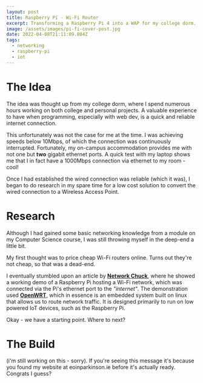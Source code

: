 ```yaml
---
layout: post
title: Raspberry Pi - Wi-Fi Router
excerpt: Transforming a Raspberry Pi 4 into a WAP for my college dorm.
image: /assets/images/pi-fi-cover-post.jpg
date: 2022-04-08T21:11:09.804Z
tags:
  - networking
  - raspberry-pi
  - iot
---
```

# The Idea

The idea was thought up from my college dorm, where I spend numerous hours working on both college and personal projects. A valuable experience to have when programming, especially with web dev, is a quick and reliable internet connection.

This unfortunately was not the case for me at the time. I was achieving speeds below 10Mbps, of which the connection was continuously interrupted. Fortunately, my on-campus accommodation provides me with not one but **two** gigabit ethernet ports. A quick test with my laptop shows me that I in fact have a 1000Mbps connection via ethernet to my room - cool!

Once I had established the wired connection was reliable (which it was), I began to do research in my spare time for a low cost solution to convert the wired connection to a Wireless Access Point.

# Research

Although I had gained some basic networking knowledge from a module on my Computer Science course, I was still throwing myself in the deep-end a little bit.

My first thought was to price cheap Wi-Fi routers online. Turns out they're not cheap, so that was a dead-end.

I eventually stumbled upon an article by **[Network Chuck](https://networkchuck.com/)**, where he showed a working demo of a Raspberry Pi hosting a Wi-Fi network, which was connected via the Pi's ethernet port to the *"internet"*. The demonstration used **[OpenWRT](https://openwrt.org/)**, which in essence is an embedded system built on linux that allows us to route network traffic. It is designed primarily to run on low powered IoT devices, such as the Raspberry Pi. 

Okay - we have a starting point. Where to next?

# The Build

(i'm still working on this - sorry). If you're seeing this message it's because you found my website at eoinparkinson.ie before it's actually ready. Congrats I guess?